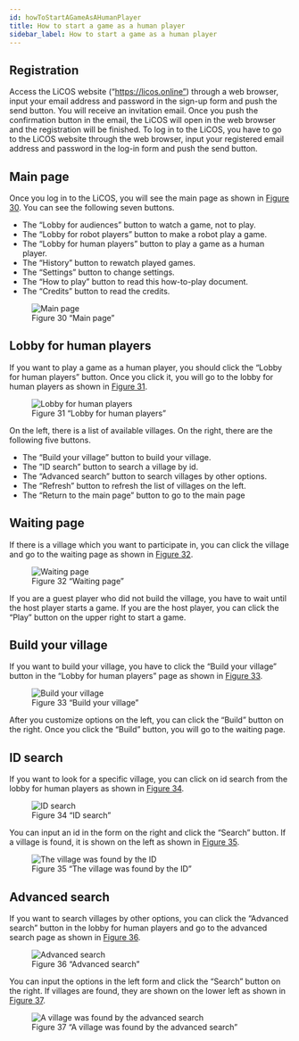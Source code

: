 ```yaml
---
id: howToStartAGameAsAHumanPlayer
title: How to start a game as a human player
sidebar_label: How to start a game as a human player
---
```

## Registration

Access the LiCOS website (“https://licos.online”) through a web browser, input your email address and password in the sign-up form and push the send button. You will receive an invitation email. Once you push the confirmation button in the email, the LiCOS will open in the web browser and the registration will be finished. To log in to the LiCOS, you have to go to the LiCOS website through the web browser, input your registered email address and password in the log-in form and push the send button.

## Main page

Once you log in to the LiCOS, you will see the main page as shown in [Figure 30](#figure30). You can see the following seven buttons.

- The “Lobby for audiences” button to watch a game, not to play.
- The “Lobby for robot players” button to make a robot play a game.
- The “Lobby for human players” button to play a game as a human player.
- The “History” button to rewatch played games.
- The “Settings” button to change settings.
- The “How to play” button to read this how-to-play document.
- The “Credits” button to read the credits.

<figure id="figure30">
  <img
    alt="Main page"
    src="/img/mainPage.png"
  >
  <figcaption>Figure 30 “Main page”</figcaption>
</figure>

## Lobby for human players

If you want to play a game as a human player, you should click the “Lobby for human players” button. Once you click it, you will go to the lobby for human players as shown in [Figure 31](#figure31).

<figure id="figure31">
  <img
    alt="Lobby for human players"
    src="/img/humanLobby.png"
  >
  <figcaption>Figure 31 “Lobby for human players”</figcaption>
</figure>

On the left, there is a list of available villages. On the right, there are the following five buttons.
- The “Build your village” button to build your village.
- The ”ID search” button to search a village by id.
- The “Advanced search” button to search villages by other options.
- The “Refresh” button to refresh the list of villages on the left.
- The “Return to the main page” button to go to the main page

## Waiting page

If there is a village which you want to participate in, you can click the village and go to the waiting page as shown in [Figure 32](#figure32). 

<figure id="figure32">
  <img
    alt="Waiting page"
    src="/img/waitingPage.png"
  >
  <figcaption>Figure 32 “Waiting page”</figcaption>
</figure>

If you are a guest player who did not build the village, you have to wait until the host player starts a game. If you are the host player, you can click the “Play” button on the upper right to start a game.

## Build your village

If you want to build your village, you have to click the “Build your village” button in the “Lobby for human players” page as shown in [Figure 33](#figure33).

<figure id="figure33">
  <img
    alt="Build your village"
    src="/img/buildVillage.png"
  >
  <figcaption>Figure 33 “Build your village”</figcaption>
</figure>

After you customize options on the left, you can click the “Build” button on the right. Once you click the “Build” button, you will go to the waiting page.

## ID search

If you want to look for a specific village, you can click on id search from the lobby for human players as shown in [Figure 34](#figure34).

<figure id="figure34">
  <img
    alt="ID search"
    src="/img/idSearch1.png"
  >
  <figcaption>Figure 34 “ID search”</figcaption>
</figure>

You can input an id in the form on the right and click the “Search” button. If a village is found, it is shown on the left as shown in [Figure 35](#figure35).

<figure id="figure35">
  <img
    alt="The village was found by the ID"
    src="/img/idSearch2.png"
  >
  <figcaption>Figure 35 “The village was found by the ID”</figcaption>
</figure>

## Advanced search

If you want to search villages by other options, you can click the “Advanced search” button in the lobby for human players and go to the advanced search page as shown in [Figure 36](#figure36).

<figure id="figure36">
  <img
    alt="Advanced search"
    src="/img/advancedSearch1.png"
  >
  <figcaption>Figure 36 “Advanced search”</figcaption>
</figure>

You can input the options in the left form and click the “Search” button on the right. If villages are found, they are shown on the lower left as shown in [Figure 37](#figure37).

<figure id="figure37">
  <img
    alt="A village was found by the advanced search"
    src="/img/advancedSearch2.png"
  >
  <figcaption>Figure 37 “A village was found by the advanced search”</figcaption>
</figure>